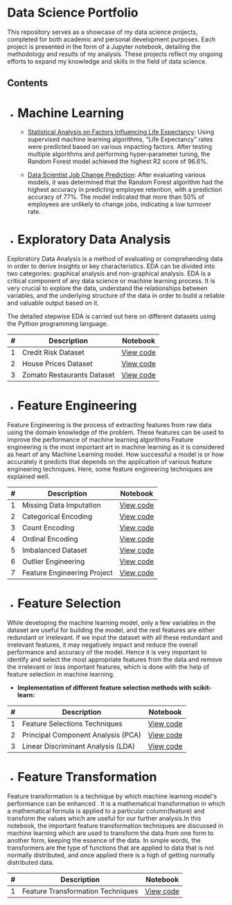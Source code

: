 # Data Science Portfolio
This repository serves as a showcase of my data science projects, completed for both academic and personal development purposes. Each project is presented in the form of a Jupyter notebook, detailing the methodology and results of my analysis. These projects reflect my ongoing efforts to expand my knowledge and skills in the field of data science.


## Contents

- # Machine Learning


	- [Statistical Analysis on Factors Influencing Life Expectancy](https://github.com/Awais1161/Data-Science-Portfolio/blob/main/Life%20Expectancy/Life%20Expectancy%20Prediction%20%20(Part_1).ipynb): Using supervised machine learning algorithms, “Life Expectancy” rates were predicted based on various impacting factors. After testing multiple algorithms and performing hyper‑parameter tuning, the Random Forest model achieved the highest R2 score of 96.6%.
    
    - [Data Scientist Job Change Prediction](https://github.com/Awais1161/Data-Science-Portfolio/blob/main/Job%20Change%20Prediction/Job%20Change%20Prediction%20%20(Part_1).ipynb): After evaluating various models, it was determined that the Random Forest algorithm had the highest accuracy in predicting employee retention, with a prediction accuracy of 77%. The model indicated that more than 50% of employees are unlikely to change jobs, indicating a low turnover rate.

- # Exploratory Data Analysis

Exploratory Data Analysis is a method of evaluating or comprehending data in order to derive insights or key characteristics. EDA can be divided into two categories: graphical analysis and non-graphical analysis. EDA is a critical component of any data science or machine learning process. It is very crucial to explore the data, understand the relationships between variables, and the underlying structure of the data in order to build a reliable and valuable output based on it. 

The detailed stepwise EDA is carried out here on different datasets using the Python programming language.

\# | Description | Notebook
--- | --- | ---
1 | Credit Risk Dataset | </a> <a href="https://github.com/Awais1161/Data-Science-Portfolio/blob/main/Exploratory%20Data%20Analysis/Credit%20Risk%20Dataset.ipynb"> View code</a> 
2 | House Prices Dataset | </a> <a href="https://github.com/Awais1161/Data-Science-Portfolio/blob/main/Exploratory%20Data%20Analysis/House%20Prices%20Dataset.ipynb"> View code</a>
3 | Zomato Restaurants Dataset | </a> <a href="https://github.com/Awais1161/Data-Science-Portfolio/blob/main/Exploratory%20Data%20Analysis/Zomato%20Restaurants%20Dataset.ipynb"> View code</a>

- # Feature Engineering

Feature Engineering is the process of extracting features from raw data using the domain knowledge of the problem. These features can be used to improve the performance of machine learning algorithms Feature engineering is the most important art in machine learning as it is considered as heart of any Machine Learning model. How successful a model is or how accurately it predicts that depends on the application of various feature engineering techniques. Here, some feature engineering techniques are explained well.

\# | Description | Notebook
--- | --- | ---
1 | Missing Data Imputation | </a> <a href="https://github.com/Awais1161/Data-Science-Portfolio/blob/main/Feature%20Engineering/Handling%20Missing%20Values.ipynb"> View code</a> 
2 | Categorical Encoding | </a> <a href="https://github.com/Awais1161/Data-Science-Portfolio/blob/main/Feature%20Engineering/Categorical%20Encoding.ipynb"> View code</a>
3 | Count Encoding | </a> <a href="https://github.com/Awais1161/Data-Science-Portfolio/blob/main/Feature%20Engineering/Count%20Encoding.ipynb"> View code</a>
4 | Ordinal Encoding | </a> <a href="https://github.com/Awais1161/Data-Science-Portfolio/blob/main/Feature%20Engineering/Ordinal%20Encoding.ipynb"> View code</a>
5 | Imbalanced Dataset |</a> <a href="https://github.com/Awais1161/Data-Science-Portfolio/blob/main/Feature%20Engineering/Handling%20Imbalanced%20Dataset.ipynb"> View code</a>
6 | Outlier Engineering | </a> <a href="https://github.com/Awais1161/Data-Science-Portfolio/blob/main/Feature%20Engineering/Handling%20Outliers.ipynb"> View code</a>
7 | Feature Engineering Project | </a> <a href="https://github.com/Awais1161/Data-Science-Portfolio/blob/main/Feature%20Engineering/Feature%20Engineering%20on%20Flight%20Price%20Dataset.ipynb"> View code</a>

- # Feature Selection

While developing the machine learning model, only a few variables in the dataset are useful for building the model, and the rest features are either redundant or irrelevant. If we input the dataset with all these redundant and irrelevant features, it may negatively impact and reduce the overall performance and accuracy of the model. Hence it is very important to identify and select the most appropriate features from the data and remove the irrelevant or less important features, which is done with the help of feature selection in machine learning.
- **Implementation of different feature selection methods with scikit-learn:**

\# | Description | Notebook
--- | --- | ---
1 | Feature Selections Techniques | </a> <a href="https://github.com/Awais1161/Data-Science-Portfolio/blob/main/Feature%20Engineering/Feature%20Selections%20Techniques.ipynb"> View code</a> 
2 | Principal Component Analysis (PCA) | </a> <a href="https://github.com/Awais1161/Data-Science-Portfolio/blob/main/Feature%20Engineering/Principal%20Component%20Analysis%20(PCA).ipynb"> View code</a>
3 | Linear Discriminant Analysis (LDA) | </a> <a href="https://github.com/Awais1161/Data-Science-Portfolio/blob/main/Feature%20Engineering/Linear%20Discriminant%20Analysis%20(LDA).ipynb"> View code</a>


- # Feature Transformation

Feature transformation is a technique by which machine learning model's performance can be enhanced . It is a mathematical transformation in which a mathematical formula is applied to a particular column(feature) and transform the values which are useful for our further analysis.In this notebook, the important feature transformation techniques are discussed in machine learning which are used to transform the data from one form to another form, keeping the essence of the data. In simple words, the transformers are the type of functions that are applied to data that is not normally distributed, and once applied there is a high of getting normally distributed data.

\# | Description | Notebook
--- | --- | ---
1 | Feature Transformation Techniques | </a> <a href="https://github.com/Awais1161/Data-Science-Portfolio/blob/main/Feature%20Engineering/Feature%20Transformations.ipynb"> View code</a> 


